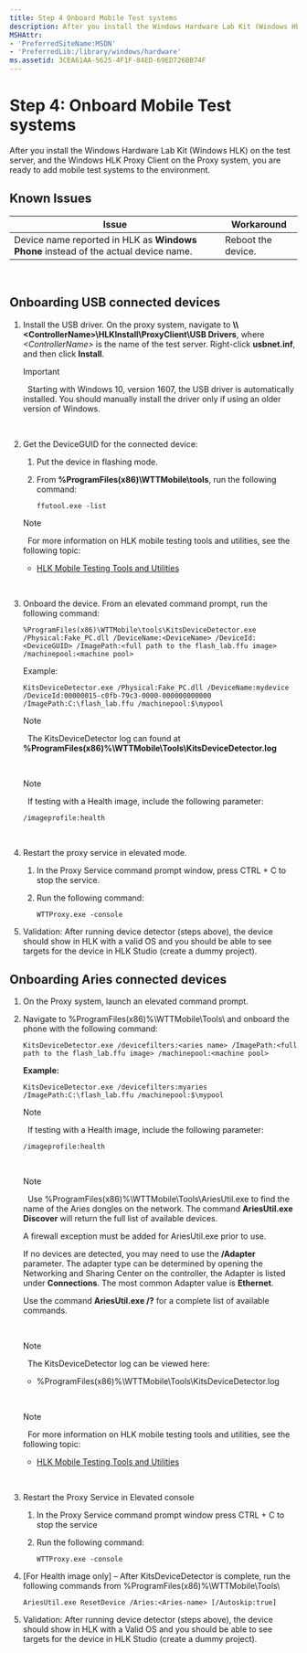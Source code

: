 ```yaml
---
title: Step 4 Onboard Mobile Test systems
description: After you install the Windows Hardware Lab Kit (Windows HLK) on the test server, and the Windows HLK Proxy Client on the Proxy system, you are ready to add mobile test systems to the environment.
MSHAttr:
- 'PreferredSiteName:MSDN'
- 'PreferredLib:/library/windows/hardware'
ms.assetid: 3CEA61AA-5625-4F1F-84ED-69ED726BB74F
---
```


# Step 4: Onboard Mobile Test systems


After you install the Windows Hardware Lab Kit (Windows HLK) on the test server, and the Windows HLK Proxy Client on the Proxy system, you are ready to add mobile test systems to the environment.

## <span id="Known_Issues"></span><span id="known_issues"></span><span id="KNOWN_ISSUES"></span>Known Issues


| Issue                                                                               | Workaround         |
|-------------------------------------------------------------------------------------|--------------------|
| Device name reported in HLK as **Windows Phone** instead of the actual device name. | Reboot the device. |

 

## <span id="usb"></span><span id="USB"></span>Onboarding USB connected devices


1.  Install the USB driver. On the proxy system, navigate to **\\\\&lt;ControllerName&gt;\\HLKInstall\\ProxyClient\\USB Drivers**, where *&lt;ControllerName&gt;* is the name of the test server. Right-click **usbnet.inf**, and then click **Install**.

    >[!IMPORTANT]
    >  Starting with Windows 10, version 1607, the USB driver is automatically installed. You should manually install the driver only if using an older version of Windows.

     

2.  Get the DeviceGUID for the connected device:

    1.  Put the device in flashing mode.

    2.  From **%ProgramFiles(x86)\\WTTMobile\\tools**, run the following command:

        ``` syntax
        ffutool.exe -list
        ```

    >[!NOTE]
    >  For more information on HLK mobile testing tools and utilities, see the following topic:
    -   [HLK Mobile Testing Tools and Utilities](..\user\hlk-mobile-testing-tools-and-utilities.md)

     

3.  Onboard the device. From an elevated command prompt, run the following command:

    ``` syntax
    %ProgramFiles(x86)\WTTMobile\tools\KitsDeviceDetector.exe /Physical:Fake_PC.dll /DeviceName:<DeviceName> /DeviceId:<DeviceGUID> /ImagePath:<full path to the flash_lab.ffu image> /machinepool:<machine pool>
    ```

    Example:

    ``` syntax
    KitsDeviceDetector.exe /Physical:Fake_PC.dll /DeviceName:mydevice /DeviceId:00000015-c0fb-79c3-0000-000000000000 /ImagePath:C:\flash_lab.ffu /machinepool:$\mypool
    ```

    >[!NOTE]
    >  The KitsDeviceDetector log can found at **%ProgramFiles(x86)%\\WTTMobile\\Tools\\KitsDeviceDetector.log**

     

    >[!NOTE]
    >  If testing with a Health image, include the following parameter:
    ``` syntax
    /imageprofile:health
    ```

     

4.  Restart the proxy service in elevated mode.

    1.  In the Proxy Service command prompt window, press CTRL + C to stop the service.

    2.  Run the following command:

        ``` syntax
        WTTProxy.exe -console
        ```

5.  Validation: After running device detector (steps above), the device should show in HLK with a valid OS and you should be able to see targets for the device in HLK Studio (create a dummy project).

## <span id="aries"></span><span id="ARIES"></span>Onboarding Aries connected devices


1.  On the Proxy system, launch an elevated command prompt.
2.  Navigate to %ProgramFiles(x86)%\\WTTMobile\\Tools\\ and onboard the phone with the following command:

    ``` syntax
    KitsDeviceDetector.exe /devicefilters:<aries name> /ImagePath:<full path to the flash_lab.ffu image> /machinepool:<machine pool>
    ```

    **Example:**

    ``` syntax
    KitsDeviceDetector.exe /devicefilters:myaries /ImagePath:C:\flash_lab.ffu /machinepool:$\mypool
    ```

    >[!NOTE]
    >  If testing with a Health image, include the following parameter:
    ``` syntax
    /imageprofile:health
    ```

     

    >[!NOTE]
    >  Use %ProgramFiles(x86)%\\WTTMobile\\Tools\\AriesUtil.exe to find the name of the Aries dongles on the network.
    The command **AriesUtil.exe Discover** will return the full list of available devices.

    A firewall exception must be added for AriesUtil.exe prior to use.

    If no devices are detected, you may need to use the **/Adapter** parameter. The adapter type can be determined by opening the Networking and Sharing Center on the controller, the Adapter is listed under **Connections**. The most common Adapter value is **Ethernet**.

    Use the command **AriesUtil.exe /?** for a complete list of available commands.

     

    >[!NOTE]
    >  The KitsDeviceDetector log can be viewed here:
    -   %ProgramFiles(x86)%\\WTTMobile\\Tools\\KitsDeviceDetector.log

     

    >[!NOTE]
    >  For more information on HLK mobile testing tools and utilities, see the following topic:
    -   [HLK Mobile Testing Tools and Utilities](..\user\hlk-mobile-testing-tools-and-utilities.md)

     

3.  Restart the Proxy Service in Elevated console
    1.  In the Proxy Service command prompt window press CTRL + C to stop the service
    2.  Run the following command:

        ``` syntax
        WTTProxy.exe -console
        ```

4.  \[For Health image only\] – After KitsDeviceDetector is complete, run the following commands from %ProgramFiles(x86)%\\WTTMobile\\Tools\\

    ``` syntax
    AriesUtil.exe ResetDevice /Aries:<Aries-name> [/Autoskip:true]
    ```

5.  Validation: After running device detector (steps above), the device should show in HLK with a Valid OS and you should be able to see targets for the device in HLK Studio (create a dummy project).

 

 






